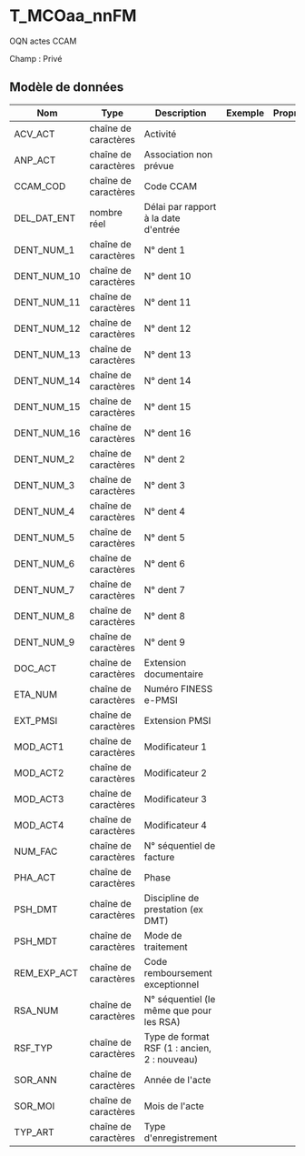 # T_MCOaa_nnFM

OQN actes CCAM

Champ : Privé


## Modèle de données

|Nom|Type|Description|Exemple|Propriétés|
|-|-|-|-|-|
|ACV_ACT|chaîne de caractères|Activité|||
|ANP_ACT|chaîne de caractères|Association non prévue|||
|CCAM_COD|chaîne de caractères|Code CCAM|||
|DEL_DAT_ENT|nombre réel|Délai par rapport à la date d'entrée|||
|DENT_NUM_1|chaîne de caractères|N° dent 1|||
|DENT_NUM_10|chaîne de caractères|N° dent 10|||
|DENT_NUM_11|chaîne de caractères|N° dent 11|||
|DENT_NUM_12|chaîne de caractères|N° dent 12|||
|DENT_NUM_13|chaîne de caractères|N° dent 13|||
|DENT_NUM_14|chaîne de caractères|N° dent 14|||
|DENT_NUM_15|chaîne de caractères|N° dent 15|||
|DENT_NUM_16|chaîne de caractères|N° dent 16|||
|DENT_NUM_2|chaîne de caractères|N° dent 2|||
|DENT_NUM_3|chaîne de caractères|N° dent 3|||
|DENT_NUM_4|chaîne de caractères|N° dent 4|||
|DENT_NUM_5|chaîne de caractères|N° dent 5|||
|DENT_NUM_6|chaîne de caractères|N° dent 6|||
|DENT_NUM_7|chaîne de caractères|N° dent 7|||
|DENT_NUM_8|chaîne de caractères|N° dent 8|||
|DENT_NUM_9|chaîne de caractères|N° dent 9|||
|DOC_ACT|chaîne de caractères|Extension documentaire|||
|ETA_NUM|chaîne de caractères|Numéro FINESS e-PMSI|||
|EXT_PMSI|chaîne de caractères|Extension PMSI|||
|MOD_ACT1|chaîne de caractères|Modificateur 1|||
|MOD_ACT2|chaîne de caractères|Modificateur 2|||
|MOD_ACT3|chaîne de caractères|Modificateur 3|||
|MOD_ACT4|chaîne de caractères|Modificateur 4|||
|NUM_FAC|chaîne de caractères|N° séquentiel de facture|||
|PHA_ACT|chaîne de caractères|Phase|||
|PSH_DMT|chaîne de caractères|Discipline de prestation (ex DMT)|||
|PSH_MDT|chaîne de caractères|Mode de traitement|||
|REM_EXP_ACT|chaîne de caractères|Code remboursement exceptionnel|||
|RSA_NUM|chaîne de caractères| N° séquentiel (le même que pour les RSA)|||
|RSF_TYP|chaîne de caractères|Type de format RSF (1 : ancien, 2 : nouveau)|||
|SOR_ANN|chaîne de caractères|Année de l'acte|||
|SOR_MOI|chaîne de caractères|Mois de l'acte|||
|TYP_ART|chaîne de caractères|Type d'enregistrement|||
